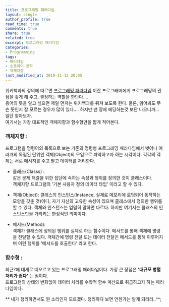 ```yaml
---
title: 프로그래밍 패러다임
layout: single
author_profile: true
read_time: true
comments: true
share: true
related: true
excerpt: 프로그래밍 패러다임
categories:
- Programming
tags:
- 패러다임
- 소프웨어 공학
- 객체지향
last_modified_at: 2019-11-12 20:05
---
```


위키백과의 정의에 따르면 [프로그래밍 패러다임](https://ko.wikipedia.org/wiki/%ED%94%84%EB%A1%9C%EA%B7%B8%EB%9E%98%EB%B0%8D_%ED%8C%A8%EB%9F%AC%EB%8B%A4%EC%9E%84) 이란  프로그래머에게 프로그래밍의 관점을 갖게 해 주고, 결정하는 역할을 한단다....  
용어의 뜻을 알고 싶으면 제일 먼저는 위키백과를 뒤져 보도록 한다.  물론, 읽어봐도 무슨 뜻인지 잘 모르는 경우가 많이 있다....
하지만 맨 땅에 헤딩하는것 보단 나으니까... 일단 찾아보자.  
여기서는 가장 대표적인 객체지향과 함수형만을 짧게 적어본다.


### 객체지향 :
프로그램을 명령어의 목록으로 보는 기존의 명령형 프로그래밍 패러다임에서 벗어나 여러개의 독립된 단위인 객체(Object)의 모임으로 파악하고자 하는 시각이다. 각각의 객체는 서로 메시지를 주고 받고 데이터를 처리한다.

- 클래스(Classs) :  
같은 문제 해결을 위한 집단에 속하는 속성과 행위를 정의한 것이 클래스이다.  
객체지향 프로그램의 '기본 사용자 정의 데이터 타입' 이라고 할 수 있다.

- 객체(Object):
클래스의 인스턴스(Instance, 실제로 메모리에 로딩되어 동작하는 모양을 갖춘 것)이다, 자기 자신의 고유한 속성이 있으며 클래스에서 정의한 행위를 할 수 있다. 객체와 인스턴스는 엄밀히 말하면 다르다. 하지만 여기서는 클래스의 인스턴스만을 가리키는 한정적인 의미이다.  

- 메서드(Method):  
객체가 클래스에 정의된 행위를 실제로 하는 함수이다. 메서드를 통해 객체에 명령을  전달할 수 있다. 객체간에 명령 전달 또는 데이터 전달은 메서드를 통해 이루어지며 이런 행위를 '메서드를 호출한다' 라고 한다.


### 함수형 :
최근?에 대세로 떠오르고 있는 프로그래밍 패러다임이다. 가장 큰 장점은 **'대규모 병렬처리가 쉽다'** 는 점이다.  
프로그램의 상태의 변화없이 데이터 처리를 수학적 함수 계산으로 취급하고자 하는 패러다임이다.  

** 내가 정리하면서도 뭔 소리인지 모르겠다. 정리하다 보면 언젠가는 알게 되리라..^^;